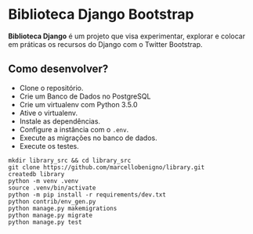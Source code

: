 # Biblioteca Django Bootstrap

**Biblioteca Django** é um projeto que visa experimentar, explorar e colocar em práticas os 
recursos do  Django com o Twitter Bootstrap.

## Como desenvolver?

* Clone o repositório.
* Crie um Banco de Dados no PostgreSQL
* Crie um virtualenv com Python 3.5.0
* Ative o virtualenv.
* Instale as dependências.
* Configure a instância com o `.env`.
* Execute as migrações no banco de dados.
* Execute os testes.

```console
mkdir library_src && cd library_src
git clone https://github.com/marcellobenigno/library.git
createdb library
python -m venv .venv
source .venv/bin/activate
python -m pip install -r requirements/dev.txt
python contrib/env_gen.py
python manage.py makemigrations
python manage.py migrate
python manage.py test
```